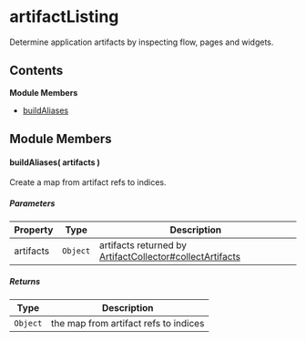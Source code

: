 
# artifactListing

Determine application artifacts by inspecting flow, pages and widgets.

## Contents

**Module Members**
- [buildAliases](#buildAliases)

## Module Members
#### <a name="buildAliases"></a>buildAliases( artifacts )
Create a map from artifact refs to indices.

##### Parameters
| Property | Type | Description |
| -------- | ---- | ----------- |
| artifacts | `Object` |  artifacts returned by [ArtifactCollector#collectArtifacts](#ArtifactCollector#collectArtifacts) |

##### Returns
| Type | Description |
| ---- | ----------- |
| `Object` |  the map from artifact refs to indices |
